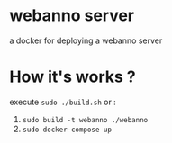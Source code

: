 # webanno server
a docker for deploying a webanno server

# How it's works ?
execute `sudo ./build.sh`
or :

1. `sudo build -t webanno ./webanno`
2. `sudo docker-compose up`
